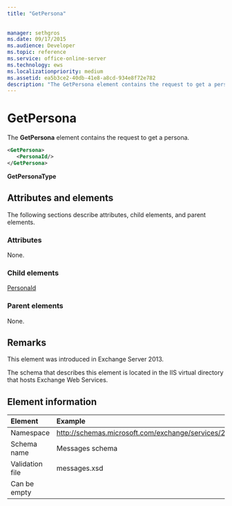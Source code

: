```yaml
---
title: "GetPersona"
 
 
manager: sethgros
ms.date: 09/17/2015
ms.audience: Developer
ms.topic: reference
ms.service: office-online-server
ms.technology: ews
ms.localizationpriority: medium
ms.assetid: ea5b3ce2-40db-41e8-a8cd-934e8f72e782
description: "The GetPersona element contains the request to get a persona."
---
```


# GetPersona

The **GetPersona** element contains the request to get a persona. 
  
```XML
<GetPersona>
   <PersonaId/>
</GetPersona>
```

 **GetPersonaType**
## Attributes and elements

The following sections describe attributes, child elements, and parent elements.
  
### Attributes

None.
  
### Child elements

[PersonaId](personaid.md)
  
### Parent elements

None.
  
## Remarks

This element was introduced in Exchange Server 2013.
  
The schema that describes this element is located in the IIS virtual directory that hosts Exchange Web Services.
  
## Element information

| Element | Example |
|:-----|:-----|
|Namespace  <br/> |http://schemas.microsoft.com/exchange/services/2006/messages  <br/> |
|Schema name  <br/> |Messages schema  <br/> |
|Validation file  <br/> |messages.xsd  <br/> |
|Can be empty  <br/> ||
   

